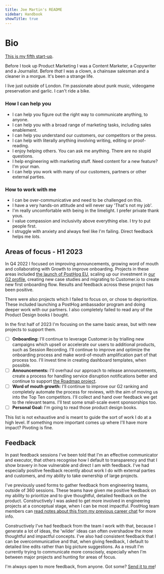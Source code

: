 ```yaml
---
title: Joe Martin's README
sidebar: Handbook
showTitle: true
---
```


# Bio

[This is my fifth start-up](https://www.linkedin.com/in/joemartinwords/). 

Before I took up Product Marketing I was a Content Marketer, a Copywriter and a Journalist. Before _that_ I was a clown, a chainsaw salesman and a cleaner in a morgue. It's been a strange life. 

I live just outside of London. I'm passionate about punk music, videogame preservation and garlic. I can't ride a bike.

### How I can help you
- I can help you figure out the right way to communicate anything, to anyone. 
- I can help you with a broad range of marketing tasks, including sales enablement. 
- I can help you understand our customers, our competitors or the press. 
- I can help with literally anything involving writing, editing or proof-reading.
- I enjoy helping others. You can ask me anything. There are no stupid questions.
- I help engineering with marketing stuff. Need content for a new feature? I'm your man.
- I can help you work with many of our customers, partners or other external parties.    

### How to work with me
- I can be over-communicative and need to be challenged on this.
- I have a very hands-on attitude and will never say 'That's not my job'.
- I'm really uncomfortable with being in the limelight. I prefer private thank yous.
- I value compassion and inclusivity above everything else. I try to put people first. 
- I struggle with anxiety and always feel like I'm failing. Direct feedback helps me _lots_. 

## Areas of focus - H1 2023

In Q4 2022 I focused on improving announcements, growing word of mouth and collaborating with Growth to improve onboarding. Projects in these areas included [the launch of PostHog EU](/eu), scaling up our investment in [our G2 profile](https://www.g2.com/products/posthog/reviews), creating new case studies and migrating to Customer.io to create new first onboarding flow. Results and feedback across these project has been positive. 

There were also projects which I failed to focus on, or chose to deprioritize. These included launching a PostHog ambassador program and doing deeper work with our partners. I also completely failed to read any of the Product Design books I bought.

In the first half of 2023 I'm focusing on the same basic areas, but with new projects to support them.

- [ ] **Onboarding:** I'll continue to leverage Customer.io by trialling new campaigns which upsell or accelerate our users to additional products, such as Session Recording. I'll continue to improve and optimize the onboarding process and make word-of-mouth amplification part of that process too. I'll invest time in creating dashboard templates, when possible. 
- [ ] **Announcements:** I'll overhaul our approach to release announcements, create a process for handling service disruption notifications better and continue to support [the Roadmap project](/roadmap).
- [ ] **Word of mouth growth:** I'll continue to improve our G2 ranking and completely automate the process for reviews, with the aim of moving us into the Top Ten competitors. I'll collect and hand over feedback we get to the relevant teams. I'll test some small-scale event sponsorships too.
- [ ] **Personal Goal:** I'm going to read those product design books.  

This list is not exhaustive and is meant to guide the sort of work I do at a high level. If something more important comes up where I'll have more impact? Pivoting is fine. 

## Feedback
In past feedback sessions I've been told that I'm an effective communicator and executor, that others recognise how I default to transparency and that I show bravery in how vulnerable and direct I am with feedback. I've had especially positive feedback recently about work I do with external parties and customers, and my ability to take ownership of large projects. 

I've previously used forms to gather feedback from engineering teams, outside of 360 sessions. These teams have given me positive feedback on my ability to prioritize and to give thoughtful, detailed feedback on the product. Constructively I was asked to get more involved in engineering projects at a conceptual stage, when I can be most impactful. PostHog team members can [read notes about this from my previous career chat](https://docs.google.com/document/d/1eCx1FLsc8gbH4x9oML8RcoNlA-KLYS3WBcCh9eP2f88/edit?usp=sharing) for more info. 

Constructively I've had feedback from the team I work with that, because I generate a lot of ideas, the 'wilder' ideas can often overshadow the more thoughtful and impactful concepts. I've also had consistent feedback that I can be overcommunicative and that, when giving feedback, I default to detailed line edits rather than big picture suggestions. As a result I'm currently trying to communicate more conscisely, especially when I'm between major projects and hunting for areas of focus.

I'm always open to more feedback, from anyone. Got some? [Send it to me](https://forms.gle/UcA5FdAjZJSXiqYG6)!

